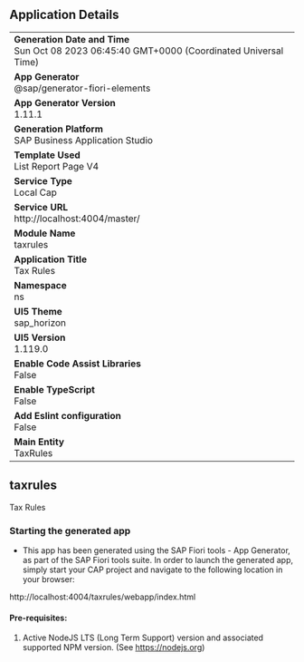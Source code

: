 ## Application Details
|               |
| ------------- |
|**Generation Date and Time**<br>Sun Oct 08 2023 06:45:40 GMT+0000 (Coordinated Universal Time)|
|**App Generator**<br>@sap/generator-fiori-elements|
|**App Generator Version**<br>1.11.1|
|**Generation Platform**<br>SAP Business Application Studio|
|**Template Used**<br>List Report Page V4|
|**Service Type**<br>Local Cap|
|**Service URL**<br>http://localhost:4004/master/
|**Module Name**<br>taxrules|
|**Application Title**<br>Tax Rules|
|**Namespace**<br>ns|
|**UI5 Theme**<br>sap_horizon|
|**UI5 Version**<br>1.119.0|
|**Enable Code Assist Libraries**<br>False|
|**Enable TypeScript**<br>False|
|**Add Eslint configuration**<br>False|
|**Main Entity**<br>TaxRules|

## taxrules

Tax Rules

### Starting the generated app

-   This app has been generated using the SAP Fiori tools - App Generator, as part of the SAP Fiori tools suite.  In order to launch the generated app, simply start your CAP project and navigate to the following location in your browser:

http://localhost:4004/taxrules/webapp/index.html

#### Pre-requisites:

1. Active NodeJS LTS (Long Term Support) version and associated supported NPM version.  (See https://nodejs.org)


